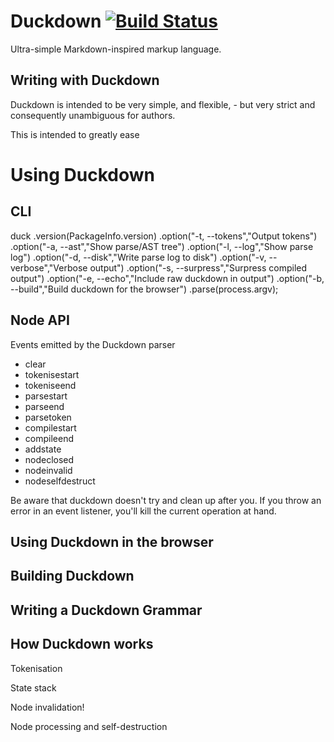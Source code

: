 Duckdown [![Build Status](https://secure.travis-ci.org/cgiffard/Duckdown.png)](http://travis-ci.org/cgiffard/Duckdown)
========

Ultra-simple Markdown-inspired markup language.

Writing with Duckdown
----------------------

Duckdown is intended to be very simple, and flexible, - but very strict and consequently unambiguous for authors.

This is intended to greatly ease 


Using Duckdown
==============


CLI
---

duck
.version(PackageInfo.version)
.option("-t, --tokens","Output tokens")
.option("-a, --ast","Show parse/AST tree")
.option("-l, --log","Show parse log")
.option("-d, --disk","Write parse log to disk")
.option("-v, --verbose","Verbose output")
.option("-s, --surpress","Surpress compiled output")
.option("-e, --echo","Include raw duckdown in output")
.option("-b, --build","Build duckdown for the browser")
.parse(process.argv);


Node API
--------

Events emitted by the Duckdown parser
* clear
* tokenisestart
* tokeniseend
* parsestart
* parseend
* parsetoken
* compilestart
* compileend
* addstate
* nodeclosed
* nodeinvalid
* nodeselfdestruct

Be aware that duckdown doesn't try and clean up after you. If you throw an error in an event listener, you'll kill the current operation at hand.


Using Duckdown in the browser
-----------------------------



Building Duckdown
------------------



Writing a Duckdown Grammar
--------------------------


How Duckdown works
------------------

Tokenisation

State stack

Node invalidation!

Node processing and self-destruction
